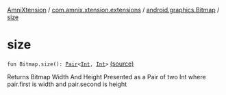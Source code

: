 [AmniXtension](../../index.md) / [com.amnix.xtension.extensions](../index.md) / [android.graphics.Bitmap](index.md) / [size](./size.md)

# size

`fun Bitmap.size(): `[`Pair`](https://kotlinlang.org/api/latest/jvm/stdlib/kotlin/-pair/index.html)`<`[`Int`](https://kotlinlang.org/api/latest/jvm/stdlib/kotlin/-int/index.html)`, `[`Int`](https://kotlinlang.org/api/latest/jvm/stdlib/kotlin/-int/index.html)`>` [(source)](https://github.com/AmniX/AmniXTension/tree/master/AmniXtension/src/main/java/com/amnix/xtension/extensions/BitmapExtension.kt#L29)

Returns Bitmap Width And Height Presented as a Pair of two Int where pair.first is width and pair.second is height

